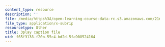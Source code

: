 ```yaml
---
content_type: resource
description: ''
file: /media/https%3A/open-learning-course-data-rc.s3.amazonaws.com/21m-355-musical-improvisation-spring-2013/f65f3138f20b55c4bd2d5fa908524164_SxMjq1RrI.vtt
file_type: application/x-subrip
resourcetype: Other
title: 3play caption file
uid: f65f3138-f20b-55c4-bd2d-5fa908524164
---
```

